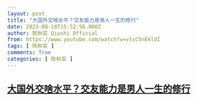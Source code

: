 ```yaml
---
layout: post
title: "大国外交啥水平？交友能力是男人一生的修行"
date: 2023-08-18T15:52:56.000Z
author: 陈秋实 Qiushi Official
from: https://www.youtube.com/watch?v=vlsC5nEkldI
tags: [ 陈秋实 ]
comments: True
categories: [ 陈秋实 ]
---
```

<!--1692373976000-->
[大国外交啥水平？交友能力是男人一生的修行](https://www.youtube.com/watch?v=vlsC5nEkldI)
------

<div>

</div>

